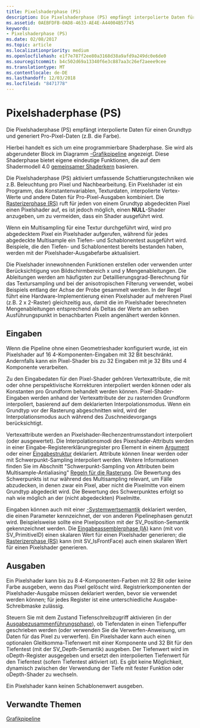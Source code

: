 ```yaml
---
title: Pixelshaderphase (PS)
description: Die Pixelshaderphase (PS) empfängt interpolierte Daten für einen Grundtyp und generiert Pro-Pixel-Daten (z.B. die Farbe).
ms.assetid: 0AEBFDFB-0AD8-4633-AE4E-A44004B57745
keywords:
- Pixelshaderphase (PS)
ms.date: 02/08/2017
ms.topic: article
ms.localizationpriority: medium
ms.openlocfilehash: e1f7e787f2ee80a3168d38a9afd9a249dc0e6de0
ms.sourcegitcommit: b4c502d69a13340f6e3c887aa3c26ef2aeee9cee
ms.translationtype: MT
ms.contentlocale: de-DE
ms.lasthandoff: 12/03/2018
ms.locfileid: "8471778"
---
```

# <a name="pixel-shader-ps-stage"></a>Pixelshaderphase (PS)


Die Pixelshaderphase (PS) empfängt interpolierte Daten für einen Grundtyp und generiert Pro-Pixel-Daten (z.B. die Farbe).

Hierbei handelt es sich um eine programmierbare Shaderphase. Sie wird als abgerundeter Block im Diagramm [-Grafikpipeline](graphics-pipeline.md) angezeigt. Diese Shaderphase bietet eigene eindeutige Funktionen, die auf dem Shadermodell 4.0 [gemeinsamer Shaderkern](https://msdn.microsoft.com/library/windows/desktop/bb509580) basieren.

Die Pixelshaderphase (PS) aktiviert umfassende Schattierungstechniken wie z.B. Beleuchtung pro Pixel und Nachbearbeitung. Ein Pixelshader ist ein Programm, das Konstantenvariablen, Texturdaten, interpolierte Vertex-Werte und andere Daten für Pro-Pixel-Ausgaben kombiniert. Die [Rasterizerphase (RS)](rasterizer-stage--rs-.md) ruft für jeden von einem Grundtyp abgedeckten Pixel einen Pixelshader auf, es ist jedoch möglich, einen **NULL**-Shader anzugeben, um zu vermeiden, dass ein Shader ausgeführt wird.

Wenn ein Multisampling für eine Textur durchgeführt wird, wird pro abgedecktem Pixel ein Pixelshader aufgerufen, während für jedes abgedeckte Multisample ein Tiefen- und Schablonentest ausgeführt wird. Beispiele, die den Tiefen- und Schablonentest bereits bestanden haben, werden mit der Pixelshader-Ausgabefarbe aktualisiert.

Die Pixelshader innewohnenden Funktionen erstellen oder verwenden unter Berücksichtigung von Bildschirmbereich x und y Mengenableitungen. Die Ableitungen werden am häufigsten zur Detaillierungsgrad-Berechnung für das Textursampling und bei der anisotropischen Filterung verwendet, wobei Beispiels entlang der Achse der Probe gesammelt werden. In der Regel führt eine Hardware-Implementierung einen Pixelshader auf mehreren Pixel (z.B. 2 x 2-Raster) gleichzeitig aus, damit die im Pixelshader berechneten Mengenableitungen entsprechend als Deltas der Werte am selben Ausführungspunkt in benachbarten Pixeln angenähert werden können.

## <a name="span-idinputsspanspan-idinputsspanspan-idinputsspaninputs"></a><span id="Inputs"></span><span id="inputs"></span><span id="INPUTS"></span>Eingaben


Wenn die Pipeline ohne einen Geometrieshader konfiguriert wurde, ist ein Pixelshader auf 16 4-Komponenten-Eingaben mit 32 Bit beschränkt. Andernfalls kann ein Pixel-Shader bis zu 32 Eingaben mit je 32 Bits und 4 Komponente verarbeiten.

Zu den Eingabedaten für den Pixel-Shader gehören Vertexattribute, die mit oder ohne perspektivische Korrekturen interpoliert werden können oder als Konstanten pro Grundform behandelt werden können. Pixel-Shader-Eingaben werden anhand der Vertexattribute der zu rasternden Grundform interpoliert, basierend auf dem deklarierten Interpolationsmodus. Wenn ein Grundtyp vor der Rasterung abgeschnitten wird, wird der Interpolationsmodus auch während des Zuschneidevorgangs berücksichtigt.

Vertexattribute werden an Pixelshader-Rechenzentrumsstandort interpoliert (oder ausgewertet). Die Interpolationsmodi des Pixeshader-Attributs werden in einer Eingabe-Registererklärungregister pro Element in einem [Argument](https://msdn.microsoft.com/library/windows/desktop/bb509606) oder einer [Eingabestruktur](https://msdn.microsoft.com/library/windows/desktop/bb509668) deklariert. Attribute können linear werden oder mit Schwerpunkt-Sampling interpoliert werden. Weitere Informationen finden Sie im Abschnitt "Schwerpunkt-Sampling von Attributen beim Multisample-Antialiasing" [Regeln für die Rasterung](rasterization-rules.md). Die Bewertung des Schwerpunkts ist nur während des Multisampling relevant, um Fälle abzudecken, in denen zwar ein Pixel, aber nicht die Pixelmitte von einem Grundtyp abgedeckt wird. Die Bewertung des Schwerpunktes erfolgt so nah wie möglich an der (nicht abgedeckten) Pixelmitte.

Eingaben können auch mit einer [-Systemwertsemantik](https://msdn.microsoft.com/library/windows/desktop/bb509647) deklariert werden, die einen Parameter kennzeichnet, der von anderen Pipelinephasen genutzt wird. Beispielsweise sollte eine Pixelposition mit der SV\_Position-Semantik gekennzeichnet werden. Die [Eingabeassemblerphase (IA)](input-assembler-stage--ia-.md) kann (mit von SV\_PrimitiveID) einen skalaren Wert für einen Pixelshader generieren; die [Rasterizerphase (RS)](rasterizer-stage--rs-.md) kann (mit SV\_IsFrontFace) auch einen skalaren Wert für einen Pixelshader generieren.

## <a name="span-idoutputsspanspan-idoutputsspanspan-idoutputsspanoutputs"></a><span id="Outputs"></span><span id="outputs"></span><span id="OUTPUTS"></span>Ausgaben


Ein Pixelshader kann bis zu 8 4-Komponenten-Farben mit 32 Bit oder keine Farbe ausgeben, wenn das Pixel gelöscht wird. Registrierkomponenten der Pixelshader-Ausgabe müssen deklariert werden, bevor sie verwendet werden können; für jedes Register ist eine unterschiedliche Ausgabe-Schreibmaske zulässig.

Steuern Sie mit dem Zustand Tiefenschreibzugriff aktivieren (in der [Ausgabezusammenführungsphase](output-merger-stage--om-.md)), ob Tiefendaten in einen Tiefenpuffer geschrieben werden (oder verwenden Sie die Verwerfen-Anweisung, um Daten für das Pixel zu verwerfen). Ein Pixelshader kann auch einen optionalen Gleitkomma-Tiefenwert mit einer Komponente und 32 Bit für den Tiefentest (mit der SV\_Depth-Semantik) ausgeben. Der Tiefenwert wird im oDepth-Register ausgegeben und ersetzt den interpolierten Tiefenwert für den Tiefentest (sofern Tiefentest aktiviert ist). Es gibt keine Möglichkeit, dynamisch zwischen der Verwendung der Tiefe mit fester Funktion oder oDepth-Shader zu wechseln.

Ein Pixelshader kann keinen Schablonenwert ausgeben.

## <a name="span-idrelated-topicsspanrelated-topics"></a><span id="related-topics"></span>Verwandte Themen


[Grafikpipeline](graphics-pipeline.md)

 

 




